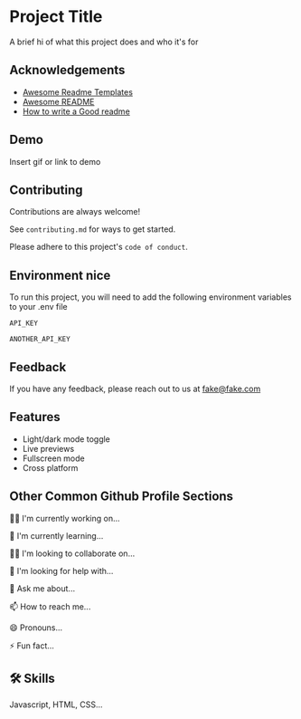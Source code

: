 
# Project Title

A brief hi of what this project does and who it's for


## Acknowledgements

 - [Awesome Readme Templates](https://awesomeopensource.com/project/elangosundar/awesome-README-templates)
 - [Awesome README](https://github.com/matiassingers/awesome-readme)
 - [How to write a Good readme](https://bulldogjob.com/news/449-how-to-write-a-good-readme-for-your-github-project)


## Demo

Insert gif or link to demo


## Contributing

Contributions are always welcome!

See `contributing.md` for ways to get started.

Please adhere to this project's `code of conduct`.


## Environment nice

To run this project, you will need to add the following environment variables to your .env file

`API_KEY`

`ANOTHER_API_KEY`


## Feedback

If you have any feedback, please reach out to us at fake@fake.com


## Features

- Light/dark mode toggle
- Live previews
- Fullscreen mode
- Cross platform


## Other Common Github Profile Sections
👩‍💻 I'm currently working on...

🧠 I'm currently learning...

👯‍♀️ I'm looking to collaborate on...

🤔 I'm looking for help with...

💬 Ask me about...

📫 How to reach me...

😄 Pronouns...

⚡️ Fun fact...


## 🛠 Skills
Javascript, HTML, CSS...


